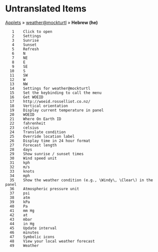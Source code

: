 # Untranslated Items
[Applets](../../../README.md) &#187; [weather@mockturtl](../README.md) &#187; **Hebrew (he)**

       1	Click to open
       2	Settings
       3	Sunrise
       4	Sunset
       5	Refresh
       6	N
       7	NE
       8	E
       9	SE
      10	S
      11	SW
      12	W
      13	NW
      14	Settings for weather@mockturtl
      15	Set the keybinding to call the menu
      16	Get WOEID
      17	http://woeid.rosselliot.co.nz/
      18	Vertical orientation
      19	Display current temperature in panel
      20	WOEID
      21	Where On Earth ID
      22	fahrenheit
      23	celsius
      24	Translate condition
      25	Override location label
      26	Display time in 24 hour format
      27	Forecast length
      28	days
      29	Show sunrise / sunset times
      30	Wind speed unit
      31	kph
      32	m/s
      33	knots
      34	mph
      35	Show the weather condition (e.g., \Windy\, \Clear\) in the panel
      36	Atmospheric pressure unit
      37	psi
      38	atm
      39	kPa
      40	Pa
      41	mm Hg
      42	at
      43	mbar
      44	in Hg
      45	Update interval
      46	minutes
      47	Symbolic icons
      48	View your local weather forecast
      49	Weather
